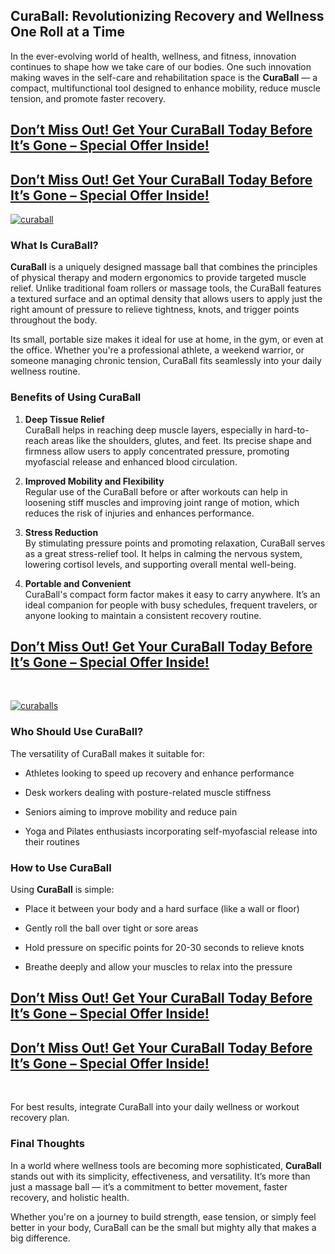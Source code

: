 <article class="text-token-text-primary w-full" dir="auto" data-testid="conversation-turn-38" data-scroll-anchor="false">
<div class="text-base my-auto mx-auto py-5 [--thread-content-margin:--spacing(4)] @[37rem]:[--thread-content-margin:--spacing(6)] @[70rem]:[--thread-content-margin:--spacing(12)] px-(--thread-content-margin)">
<div class="text-base my-auto mx-auto py-5 [--thread-content-margin:--spacing(4)] @[37rem]:[--thread-content-margin:--spacing(6)] @[70rem]:[--thread-content-margin:--spacing(12)] px-(--thread-content-margin)">
<div class="text-base my-auto mx-auto py-5 [--thread-content-margin:--spacing(4)] @[37rem]:[--thread-content-margin:--spacing(6)] @[70rem]:[--thread-content-margin:--spacing(12)] px-(--thread-content-margin)">
<div class="[--thread-content-max-width:32rem] @[34rem]:[--thread-content-max-width:40rem] @[64rem]:[--thread-content-max-width:48rem] mx-auto flex max-w-(--thread-content-max-width) flex-1 text-base gap-4 md:gap-5 lg:gap-6 group/turn-messages focus-visible:outline-hidden" tabindex="-1">
<div class="group/conversation-turn relative flex w-full min-w-0 flex-col agent-turn">
<div class="relative flex-col gap-1 md:gap-3">
<div class="flex max-w-full flex-col grow">
<div class="min-h-8 text-message relative flex w-full flex-col items-end gap-2 text-start break-words whitespace-normal [.text-message+&amp;]:mt-5" dir="auto" data-message-author-role="assistant" data-message-id="fa490107-4972-41a1-9a05-11c92fac6286" data-message-model-slug="gpt-4o">
<div class="flex w-full flex-col gap-1 empty:hidden first:pt-[3px]">
<div class="markdown prose dark:prose-invert w-full break-words dark">
<h2 style="text-align: left;" data-start="114" data-end="184"><strong data-start="114" data-end="184">CuraBall: Revolutionizing Recovery and Wellness One Roll at a Time</strong></h2>
<p class="" style="text-align: left;" data-start="186" data-end="519">In the ever-evolving world of health, wellness, and fitness, innovation continues to shape how we take care of our bodies. One such innovation making waves in the self-care and rehabilitation space is the <strong data-start="391" data-end="403">CuraBall</strong> &mdash; a compact, multifunctional tool designed to enhance mobility, reduce muscle tension, and promote faster recovery.</p>
<h2 style="text-align: left;" data-start="186" data-end="519"><a href="https://beastfitclub.com/curaball-get/">Don&rsquo;t Miss Out! Get Your CuraBall Today Before It&rsquo;s Gone &ndash; Special Offer Inside!</a></h2>
<h2 style="text-align: left;" data-start="186" data-end="519"><a href="https://beastfitclub.com/curaball-get/">Don&rsquo;t Miss Out! Get Your CuraBall Today Before It&rsquo;s Gone &ndash; Special Offer Inside!</a></h2>
<a href="https://beastfitclub.com/curaball-get/"><img src="https://i.ibb.co/M5G1C6rW/curaball.jpg" alt="curaball" border="0" /></a>
<h3 class="" style="text-align: left;" data-start="521" data-end="542">What Is CuraBall?</h3>
<p class="" style="text-align: left;" data-start="544" data-end="942"><strong data-start="544" data-end="556">CuraBall</strong> is a uniquely designed massage ball that combines the principles of physical therapy and modern ergonomics to provide targeted muscle relief. Unlike traditional foam rollers or massage tools, the CuraBall features a textured surface and an optimal density that allows users to apply just the right amount of pressure to relieve tightness, knots, and trigger points throughout the body.</p>
<p class="" style="text-align: left;" data-start="944" data-end="1189">Its small, portable size makes it ideal for use at home, in the gym, or even at the office. Whether you're a professional athlete, a weekend warrior, or someone managing chronic tension, CuraBall fits seamlessly into your daily wellness routine.</p>
<h3 class="" style="text-align: left;" data-start="1191" data-end="1221">Benefits of Using CuraBall</h3>
<ol style="text-align: left;" data-start="1223" data-end="2222">
<li class="" data-start="1223" data-end="1508">
<p class="" data-start="1226" data-end="1508"><strong data-start="1226" data-end="1248">Deep Tissue Relief</strong><br data-start="1248" data-end="1251" /> CuraBall helps in reaching deep muscle layers, especially in hard-to-reach areas like the shoulders, glutes, and feet. Its precise shape and firmness allow users to apply concentrated pressure, promoting myofascial release and enhanced blood circulation.</p>
</li>
<li class="" data-start="1510" data-end="1742">
<p class="" data-start="1513" data-end="1742"><strong data-start="1513" data-end="1550">Improved Mobility and Flexibility</strong><br data-start="1550" data-end="1553" /> Regular use of the CuraBall before or after workouts can help in loosening stiff muscles and improving joint range of motion, which reduces the risk of injuries and enhances performance.</p>
</li>
<li class="" data-start="1744" data-end="1984">
<p class="" data-start="1747" data-end="1984"><strong data-start="1747" data-end="1767">Stress Reduction</strong><br data-start="1767" data-end="1770" /> By stimulating pressure points and promoting relaxation, CuraBall serves as a great stress-relief tool. It helps in calming the nervous system, lowering cortisol levels, and supporting overall mental well-being.</p>
</li>
<li class="" data-start="1986" data-end="2222">
<p class="" data-start="1989" data-end="2222"><strong data-start="1989" data-end="2016">Portable and Convenient</strong><br data-start="2016" data-end="2019" /> CuraBall's compact form factor makes it easy to carry anywhere. It&rsquo;s an ideal companion for people with busy schedules, frequent travelers, or anyone looking to maintain a consistent recovery routine.</p>
</li>
</ol>
<h2 style="text-align: left;" data-start="186" data-end="519"><a href="https://beastfitclub.com/curaball-get/">Don&rsquo;t Miss Out! Get Your CuraBall Today Before It&rsquo;s Gone &ndash; Special Offer Inside!</a></h2>
<p>&nbsp;</p>
<a href="https://beastfitclub.com/curaball-get/"><img src="https://i.ibb.co/60XJn2bR/curaballs.jpg" alt="curaballs" border="0" /></a>
<h3 class="" style="text-align: left;" data-start="2224" data-end="2252">Who Should Use CuraBall?</h3>
<p class="" style="text-align: left;" data-start="2254" data-end="2304">The versatility of CuraBall makes it suitable for:</p>
<ul style="text-align: left;" data-start="2305" data-end="2579">
<li class="" data-start="2305" data-end="2370">
<p class="" data-start="2307" data-end="2370">Athletes looking to speed up recovery and enhance performance</p>
</li>
<li class="" data-start="2371" data-end="2433">
<p class="" data-start="2373" data-end="2433">Desk workers dealing with posture-related muscle stiffness</p>
</li>
<li class="" data-start="2434" data-end="2488">
<p class="" data-start="2436" data-end="2488">Seniors aiming to improve mobility and reduce pain</p>
</li>
<li class="" data-start="2489" data-end="2579">
<p class="" data-start="2491" data-end="2579">Yoga and Pilates enthusiasts incorporating self-myofascial release into their routines</p>
</li>
</ul>
<h3 class="" style="text-align: left;" data-start="2581" data-end="2604">How to Use CuraBall</h3>
<p class="" style="text-align: left;" data-start="2606" data-end="2635">Using <strong data-start="2612" data-end="2624">CuraBall</strong> is simple:</p>
<ul style="text-align: left;" data-start="2636" data-end="2899">
<li class="" data-start="2636" data-end="2708">
<p class="" data-start="2638" data-end="2708">Place it between your body and a hard surface (like a wall or floor)</p>
</li>
<li class="" data-start="2709" data-end="2758">
<p class="" data-start="2711" data-end="2758">Gently roll the ball over tight or sore areas</p>
</li>
<li class="" data-start="2759" data-end="2830">
<p class="" data-start="2761" data-end="2830">Hold pressure on specific points for 20-30 seconds to relieve knots</p>
</li>
<li class="" data-start="2831" data-end="2899">
<p class="" data-start="2833" data-end="2899">Breathe deeply and allow your muscles to relax into the pressure</p>
</li>
</ul>
<h2 style="text-align: left;" data-start="186" data-end="519"><a href="https://beastfitclub.com/curaball-get/">Don&rsquo;t Miss Out! Get Your CuraBall Today Before It&rsquo;s Gone &ndash; Special Offer Inside!</a></h2>
<h2 style="text-align: left;" data-start="186" data-end="519"><a href="https://beastfitclub.com/curaball-get/">Don&rsquo;t Miss Out! Get Your CuraBall Today Before It&rsquo;s Gone &ndash; Special Offer Inside!</a></h2>
<p>&nbsp;</p>
<p class="" style="text-align: left;" data-start="2901" data-end="2988">For best results, integrate CuraBall into your daily wellness or workout recovery plan.</p>
<h3 class="" style="text-align: left;" data-start="2990" data-end="3008">Final Thoughts</h3>
<p class="" style="text-align: left;" data-start="3010" data-end="3264">In a world where wellness tools are becoming more sophisticated, <strong data-start="3075" data-end="3087">CuraBall</strong> stands out with its simplicity, effectiveness, and versatility. It&rsquo;s more than just a massage ball &mdash; it&rsquo;s a commitment to better movement, faster recovery, and holistic health.</p>
<p class="" style="text-align: left;" data-start="3266" data-end="3433">Whether you're on a journey to build strength, ease tension, or simply feel better in your body, CuraBall can be the small but mighty ally that makes a big difference.</p>
<p class="" style="text-align: left;" data-start="3266" data-end="3433">&nbsp;</p>
</div>
</div>
</div>
</div>
</div>
</div>
</div>
</div>
</div>
</div>
</article>
